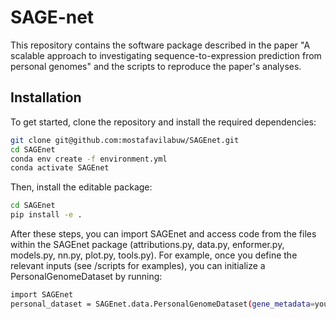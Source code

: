 # SAGE-net

This repository contains the software package described in the paper  "A scalable approach to investigating sequence-to-expression prediction from personal genomes" and the scripts to reproduce the paper's analyses. 

## Installation 
To get started, clone the repository and install the required dependencies:
```bash
git clone git@github.com:mostafavilabuw/SAGEnet.git
cd SAGEnet
conda env create -f environment.yml
conda activate SAGEnet
```
Then, install the editable package: 
```bash
cd SAGEnet
pip install -e .
```
After these steps, you can import SAGEnet and access code from the files within the SAGEnet package (attributions.py, data.py, enformer.py, models.py, nn.py, plot.py, tools.py). For example, once you define the relevant inputs (see /scripts for examples), you can initialize a PersonalGenomeDataset by running: 
```bash
import SAGEnet
personal_dataset = SAGEnet.data.PersonalGenomeDataset(gene_metadata=your_gene_metadata, vcf_file_path=your_vcf_file_path, hg38_file_path=your_hg38_file_path, sample_list=your_sample_list)
```

